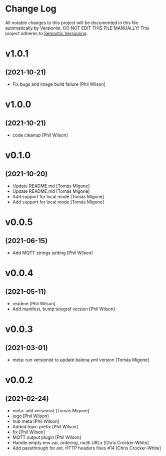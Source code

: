 # Change Log

All notable changes to this project will be documented in this file
automatically by Versionist. DO NOT EDIT THIS FILE MANUALLY!
This project adheres to [Semantic Versioning](http://semver.org/).

# v1.0.1
## (2021-10-21)

* Fix bugs and image build failure [Phil Wilson]

# v1.0.0
## (2021-10-21)

* code cleanup [Phil Wilson]

# v0.1.0
## (2021-10-20)

* Update README.md [Tomás Migone]
* Update README.md [Tomás Migone]
* Add support for local mode [Tomás Migone]
* Add support for local mode [Tomás Migone]

# v0.0.5
## (2021-06-15)

* Add MQTT strings setting [Phil Wilson]

# v0.0.4
## (2021-05-11)

* readme [Phil Wilson]
* Add manifest, bump telegraf version [Phil Wilson]

# v0.0.3
## (2021-03-01)

* meta: run versionist to update balena.yml version [Tomás Migone]

# v0.0.2
## (2021-02-24)

* meta: add versionist [Tomás Migone]
* logo [Phil Wilson]
* hub meta [Phil Wilson]
* Added topic prefix [Phil Wilson]
* fix [Phil Wilson]
* MQTT output plugin [Phil Wilson]
* Handle empty env var, ordering, multi URLs [Chris Crocker-White]
* Add passthrough for ext. HTTP headers fixes #14 [Chris Crocker-White]
